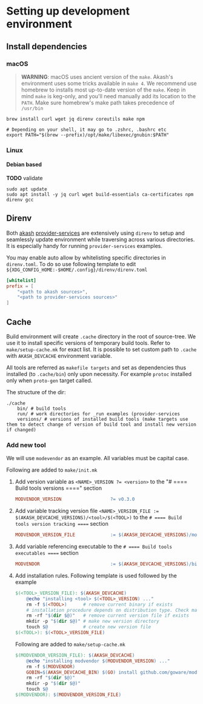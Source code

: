 # Setting up development environment

## Install dependencies
### macOS

> **WARNING**: macOS uses ancient version of the `make`. Akash's environment uses some tricks available in `make 4`.
We recommend use homebrew to installs most up-to-date version of the `make`. Keep in mind `make` is keg-only, and you'll need manually add its location to the `PATH`.
Make sure homebrew's make path takes precedence of `/usr/bin`


```shell
brew install curl wget jq direnv coreutils make npm

# Depending on your shell, it may go to .zshrc, .bashrc etc
export PATH="$(brew --prefix)/opt/make/libexec/gnubin:$PATH"
```

### Linux
#### Debian based
**TODO** validate
```shell
sudo apt update
sudo apt install -y jq curl wget build-essentials ca-certificates npm direnv gcc
```

## Direnv
Both [akash](https://github.com/ovrclk/akash) [provider-services](https://github.com/ovrclk/provider-services) are extensively using `direnv` to setup and seamlessly update environment
while traversing across various directories. It is especially handy for running `provider-services` examples.

You may enable auto allow by whitelisting specific directories in `direnv.toml`.
To do so use following template to edit `${XDG_CONFIG_HOME:-$HOME/.config}/direnv/direnv.toml`
```toml
[whitelist]
prefix = [
    "<path to akash sources>",
    "<path to provider-services sources>"
]
```

## Cache

Build environment will create `.cache` directory in the root of source-tree. We use it to install specific versions of temporary build tools. Refer to `make/setup-cache.mk` for exact list.
It is possible to set custom path to `.cache` with `AKASH_DEVCACHE` environment variable.

All tools are referred as `makefile targets` and set as dependencies thus installed (to `.cache/bin`) only upon necessity.
For example `protoc` installed only when `proto-gen` target called.

The structure of the dir:
```shell
./cache
    bin/ # build tools
    run/ # work directories for _run examples (provider-services
    versions/ # versions of installed build tools (make targets use them to detect change of version of build tool and install new version if changed) 
```

### Add new tool

We will use `modevendor` as an example.
All variables must be capital case.

Following are added to `make/init.mk`
1. Add version variable as `<NAME>_VERSION ?= <version>` to the "# ==== Build tools versions ====" section
    ```makefile
    MODVENDOR_VERSION                  ?= v0.3.0
    ```
2. Add variable tracking version file `<NAME>_VERSION_FILE := $(AKASH_DEVCACHE_VERSIONS)/<tool>/$(<TOOL>)` to the `# ==== Build tools version tracking ====` section
    ```makefile
    MODVENDOR_VERSION_FILE             := $(AKASH_DEVCACHE_VERSIONS)/modvendor/$(MODVENDOR)
    ```
3. Add variable referencing executable to the `# ==== Build tools executables ====` section
    ```makefile
    MODVENDOR                          := $(AKASH_DEVCACHE_VERSIONS)/bin/modvendor
    ```

4. Add installation rules. Following template is used followed by the example
    ```makefile
    $(<TOOL>_VERSION_FILE): $(AKASH_DEVCACHE)
    	@echo "installing <tool> $(<TOOL>_VERSION) ..."
    	rm -f $(<TOOL>)      # remove current binary if exists
    	# installation procedure depends on distribution type. Check make/setup-cache.mk for various examples
    	rm -rf "$(dir $@)"   # remove current version file if exists
    	mkdir -p "$(dir $@)" # make new version directory
    	touch $@             # create new version file
    $(<TOOL>): $(<TOOL>_VERSION_FILE)
    ```

    Following are added to `make/setup-cache.mk`

    ```makefile
    $(MODVENDOR_VERSION_FILE): $(AKASH_DEVCACHE)
    	@echo "installing modvendor $(MODVENDOR_VERSION) ..."
    	rm -f $(MODVENDOR)
    	GOBIN=$(AKASH_DEVCACHE_BIN) $(GO) install github.com/goware/modvendor@$(MODVENDOR_VERSION)
    	rm -rf "$(dir $@)"
    	mkdir -p "$(dir $@)"
    	touch $@
    $(MODVENDOR): $(MODVENDOR_VERSION_FILE)
    ```
